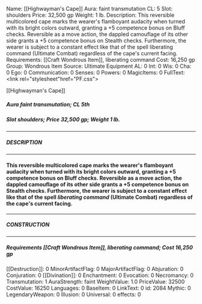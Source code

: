 Name: [[Highwayman's Cape]]
Aura: faint transmutation
CL: 5
Slot: shoulders
Price: 32,500 gp
Weight: 1 lb.
Description: This reversible multicolored cape marks the wearer's flamboyant audacity when turned with its bright colors outward, granting a +5 competence bonus on Bluff checks. Reversible as a move action, the dappled camouflage of its other side grants a +5 competence bonus on Stealth checks. Furthermore, the wearer is subject to a constant effect like that of the spell liberating command (Ultimate Combat) regardless of the cape's current facing.
Requirements: [[Craft Wondrous Item]], liberating command
Cost: 16,250 gp
Group: Wondrous Item
Source: Ultimate Equipment
AL: 0
Int: 0
Wis: 0
Cha: 0
Ego: 0
Communication: 0
Senses: 0
Powers: 0
MagicItems: 0
FullText: <link rel="stylesheet"href="PF.css"><div class="heading"><p class="alignleft">[[Highwayman's Cape]]</p><div style="clear: both;"></div></div><div><h5><b>Aura </b>faint transmutation; <b>CL </b>5th</h5><h5><b>Slot </b>shoulders; <b>Price </b>32,500 gp; <b>Weight </b>1 lb.</h5></div><hr/><div><h5><b>DESCRIPTION</b></h5></div><hr/><div><h4><p>This reversible multicolored cape marks the wearer's flamboyant audacity when turned with its bright colors outward, granting a +5 competence bonus on Bluff checks. Reversible as a move action, the dappled camouflage of its other side grants a +5 competence bonus on Stealth checks. Furthermore, the wearer is subject to a constant effect like that of the spell <i>liberating command</i> (Ultimate Combat) regardless of the cape's current facing.</p></h4></div><hr/><div><h5><b>CONSTRUCTION</b></h5></div><hr/><div><h5><b>Requirements </b>[[Craft Wondrous Item]], <i>liberating command</i>; <b>Cost </b>16,250 gp</h5></div>
[[Destruction]]: 0
MinorArtifactFlag: 0
MajorArtifactFlag: 0
Abjuration: 0
Conjuration: 0
[[Divination]]: 0
Enchantment: 0
Evocation: 0
Necromancy: 0
Transmutation: 1
AuraStrength: faint
WeightValue: 1.0
PriceValue: 32500
CostValue: 16250
Languages: 0
BaseItem: 0
LinkText: 0
id: 2084
Mythic: 0
LegendaryWeapon: 0
Illusion: 0
Universal: 0
effects: 0
